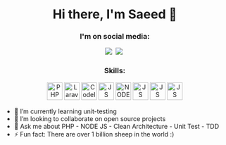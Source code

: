 <!--
**SaeedNikmehr/SaeedNikmehr** is a ✨ _special_ ✨ repository because its `README.md` (this file) appears on your GitHub profile.

Here are some ideas to get you started:

- 🔭 I’m currently working on ...
- 🌱 I’m currently learning ...
- 👯 I’m looking to collaborate on ...
- 🤔 I’m looking for help with ...
- 💬 Ask me about ...
- 📫 How to reach me: ...
- 😄 Pronouns: ...
- ⚡ Fun fact: ...
-->

<h1 align="center">Hi there, I'm Saeed 👋</h1>

<h3 align="center">
   <strong>
     I'm on social media:
   </strong>
</h3>

<p align="center">
  <a href="https://www.linkedin.com/in/saeednikmehr" targer="_blank"><img src="https://img.shields.io/badge/LinkedIn-0077B5?style=for-the-badge&logo=linkedin&logoColor=white"/></a>&nbsp;
  <a href="mailto:hovalkafi@gmail.com?subject=Mail From GitHub Profile"><img src="https://img.shields.io/badge/Gmail-D14836?style=for-the-badge&logo=gmail&logoColor=white"/></a>&nbsp;
</p>




<h3 align="center">
   <strong>
     Skills:
   </strong>
</h3>
<p align="center">
   
   <img src="https://user-images.githubusercontent.com/21986853/149738500-c7b0543a-90a1-427d-b19c-b3062cb51b5b.png" alt="PHP" width="35" height="40" />
   <img src="https://user-images.githubusercontent.com/21986853/149741539-01deace9-5894-4595-b9c8-c67617387ce9.png" alt="Laravel" width="35" height="40" />
   <img src="https://user-images.githubusercontent.com/21986853/149742252-2854b0e2-63b1-4a4b-8482-9fc4182f1241.png" alt="CodeIgniter" width="35" height="40" />
   <img src="https://user-images.githubusercontent.com/21986853/149740930-27023a4b-1d95-4621-ac18-09ec620dd8bf.png" alt="JS" width="35" height="40" />
   <img src="https://user-images.githubusercontent.com/21986853/149740631-5187643b-e842-4573-82d9-ee177424e9e5.png" alt="NODE.JS" width="35" height="40" />
   <img src="https://user-images.githubusercontent.com/21986853/149738764-4e422559-df2d-48cf-8e3e-38f883c75a98.png" alt="JS" width="35" height="40" />
   <img src="https://user-images.githubusercontent.com/21986853/149741128-884dcdf4-3552-491a-8224-8bbd58a62c19.png" alt="JS" width="35" height="40" />
   <img src="https://user-images.githubusercontent.com/21986853/149741867-39829e8b-c045-430b-a48c-b14fa21fd879.png" alt="JS" width="35" height="40" />
 

</p>


</p>

- 🌱 I’m currently learning unit-testing
- 👯 I’m looking to collaborate on open source projects
- 💬 Ask me about PHP - NODE JS - Clean Architecture - Unit Test - TDD
- ⚡ Fun fact: There are over 1 billion sheep in the world :)

